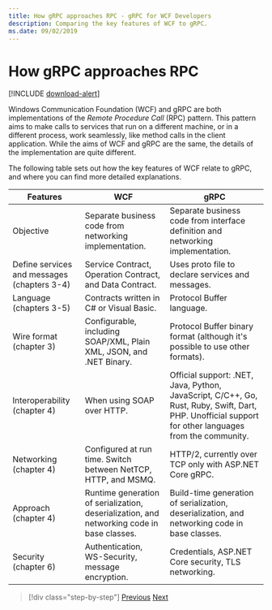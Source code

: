 ```yaml
---
title: How gRPC approaches RPC - gRPC for WCF Developers
description: Comparing the key features of WCF to gRPC.
ms.date: 09/02/2019
---
```


# How gRPC approaches RPC

[!INCLUDE [download-alert](includes/download-alert.md)]

Windows Communication Foundation (WCF) and gRPC are both implementations of the *Remote Procedure Call* (RPC) pattern. This pattern aims to make calls to services that run on a different machine, or in a different process, work seamlessly, like method calls in the client application. While the aims of WCF and gRPC are the same, the details of the implementation are quite different.

The following table sets out how the key features of WCF relate to gRPC, and where you can find more detailed explanations.

| Features | WCF | gRPC |
| -------- | --- | ---- |
| Objective | Separate business code from networking implementation. | Separate business code from interface definition and networking implementation. |
| Define services and messages (chapters 3-4)  | Service Contract, Operation Contract, and Data Contract. | Uses proto file to declare services and messages. |
| Language (chapters 3-5) | Contracts written in C# or Visual Basic. | Protocol Buffer language. |
| Wire format (chapter 3) | Configurable, including SOAP/XML, Plain XML, JSON, and .NET Binary. | Protocol Buffer binary format (although it's possible to use other formats).
| Interoperability (chapter 4) | When using SOAP over HTTP. | Official support: .NET, Java, Python, JavaScript, C/C++, Go, Rust, Ruby, Swift, Dart, PHP. Unofficial support for other languages from the community. |
| Networking (chapter 4) | Configured at run time. Switch between NetTCP, HTTP, and MSMQ. | HTTP/2, currently over TCP only with ASP.NET Core gRPC. |
| Approach (chapter 4) | Runtime generation of serialization, deserialization, and networking code in base classes. | Build-time generation of serialization, deserialization, and networking code in base classes. |
| Security (chapter 6) | Authentication, WS-Security, message encryption. | Credentials, ASP.NET Core security, TLS networking. |

>[!div class="step-by-step"]
>[Previous](grpc-overview.md)
>[Next](interface-definition-language.md)
